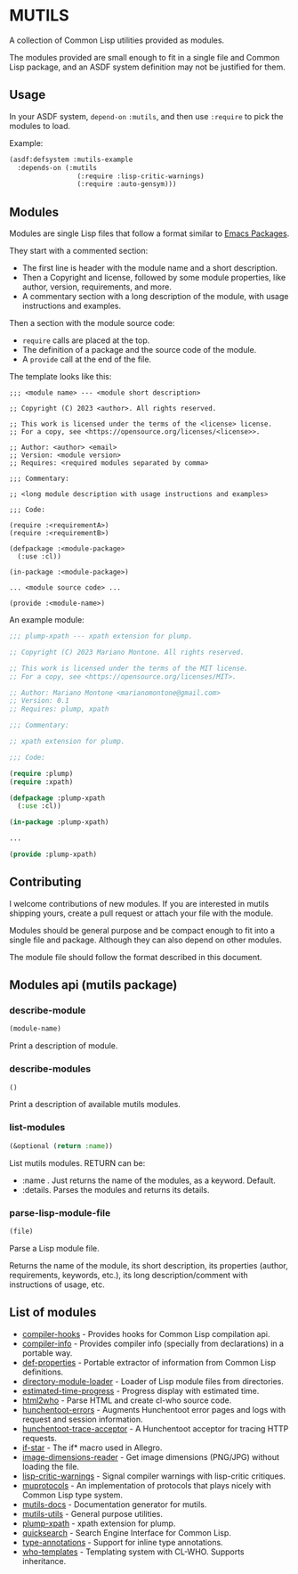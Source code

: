 # MUTILS

A collection of Common Lisp utilities provided as modules.

The modules provided are small enough to fit in a single file and Common Lisp package, and an ASDF system definition may not be justified for them.

## Usage

In your ASDF system, `depend-on` `:mutils`, and then use `:require` to pick the modules to load.

Example:

```lisp
(asdf:defsystem :mutils-example
  :depends-on (:mutils 
                 (:require :lisp-critic-warnings)
                 (:require :auto-gensym)))
```

## Modules

Modules are single Lisp files that follow a format similar to [Emacs Packages](https://www.gnu.org/software/emacs/manual/html_node/elisp/Simple-Packages.html).

They start with a commented section:

* The first line is header with the module name and a short description.
* Then a Copyright and license, followed by some module properties, like author, version, requirements, and more.
* A commentary section with a long description of the module, with usage instructions and examples.

Then a section with the module source code:

* `require` calls are placed at the top.
* The definition of a package and the source code of the module.
* A `provide` call at the end of the file.

The template looks like this:

```
;;; <module name> --- <module short description>

;; Copyright (C) 2023 <author>. All rights reserved.

;; This work is licensed under the terms of the <license> license.  
;; For a copy, see <https://opensource.org/licenses/<license>>.

;; Author: <author> <email>
;; Version: <module version>
;; Requires: <required modules separated by comma>

;;; Commentary:

;; <long module description with usage instructions and examples>

;;; Code:

(require :<requirementA>)
(require :<requirementB>)

(defpackage :<module-package>
  (:use :cl))

(in-package :<module-package>)

... <module source code> ...

(provide :<module-name>)
```

An example module:

```lisp
;;; plump-xpath --- xpath extension for plump.

;; Copyright (C) 2023 Mariano Montone. All rights reserved.

;; This work is licensed under the terms of the MIT license.  
;; For a copy, see <https://opensource.org/licenses/MIT>.

;; Author: Mariano Montone <marianomontone@gmail.com>
;; Version: 0.1
;; Requires: plump, xpath

;;; Commentary:

;; xpath extension for plump.

;;; Code:

(require :plump)
(require :xpath)

(defpackage :plump-xpath
  (:use :cl))

(in-package :plump-xpath)

...

(provide :plump-xpath)
```

## Contributing

I welcome contributions of new modules. If you are interested in mutils shipping yours, create a pull request or attach your file with the module.

Modules should be general purpose and be compact enough to fit into a single file and package. Although they can also depend on other modules.

The module file should follow the format described in this document.

## Modules api (mutils package)

### describe-module

```lisp
(module-name)
```

Print a description of module.

### describe-modules

```lisp
()
```

Print a description of available mutils modules.

### list-modules

```lisp
(&optional (return :name))
```

List mutils modules.
RETURN can be:
- :name . Just returns the name of the modules, as a keyword. Default.
- :details. Parses the modules and returns its details.

### parse-lisp-module-file

```lisp
(file)
```

Parse a Lisp module file.

Returns the name of the module, its short description,
its properties (author, requirements, keywords, etc.),
its long description/comment with instructions of usage, etc.


## List of modules

* [compiler-hooks](docs/compiler-hooks.md) - Provides hooks for Common Lisp compilation api.
* [compiler-info](docs/compiler-info.md) - Provides compiler info (specially from declarations) in a portable way.
* [def-properties](docs/def-properties.md) - Portable extractor of information from Common Lisp definitions.
* [directory-module-loader](docs/directory-module-loader.md) - Loader of Lisp module files from directories.
* [estimated-time-progress](docs/estimated-time-progress.md) - Progress display with estimated time.
* [html2who](docs/html2who.md) - Parse HTML and create cl-who source code.
* [hunchentoot-errors](docs/hunchentoot-errors.md) - Augments Hunchentoot error pages and logs with request and session information.
* [hunchentoot-trace-acceptor](docs/hunchentoot-trace-acceptor.md) - A Hunchentoot acceptor for tracing HTTP requests.
* [if-star](docs/if-star.md) - The if* macro used in Allegro.
* [image-dimensions-reader](docs/image-dimensions-reader.md) - Get image dimensions (PNG/JPG) without loading the file.
* [lisp-critic-warnings](docs/lisp-critic-warnings.md) - Signal compiler warnings with lisp-critic critiques.
* [muprotocols](docs/muprotocols.md) - An implementation of protocols that plays nicely with Common Lisp type system.
* [mutils-docs](docs/mutils-docs.md) - Documentation generator for mutils.
* [mutils-utils](docs/mutils-utils.md) - General purpose utilities.
* [plump-xpath](docs/plump-xpath.md) - xpath extension for plump.
* [quicksearch](docs/quicksearch.md) - Search Engine Interface for Common Lisp.
* [type-annotations](docs/type-annotations.md) - Support for inline type annotations.
* [who-templates](docs/who-templates.md) - Templating system with CL-WHO. Supports inheritance.

